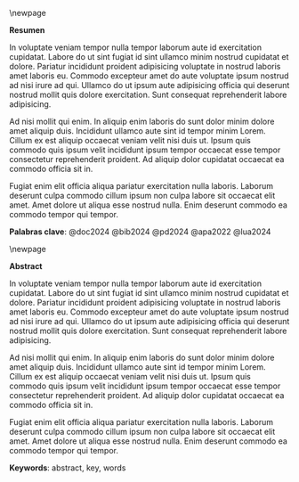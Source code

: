 \newpage

**Resumen**

In voluptate veniam tempor nulla tempor laborum aute id exercitation cupidatat. Labore do ut sint fugiat id sint ullamco minim nostrud cupidatat et dolore. Pariatur incididunt proident adipisicing voluptate in nostrud laboris amet laboris eu. Commodo excepteur amet do aute voluptate ipsum nostrud ad nisi irure ad qui. Ullamco do ut ipsum aute adipisicing officia qui deserunt nostrud mollit quis dolore exercitation. Sunt consequat reprehenderit labore adipisicing.

Ad nisi mollit qui enim. In aliquip enim laboris do sunt dolor minim dolore amet aliquip duis. Incididunt ullamco aute sint id tempor minim Lorem. Cillum ex est aliquip occaecat veniam velit nisi duis ut. Ipsum quis commodo quis ipsum velit incididunt ipsum tempor occaecat esse tempor consectetur reprehenderit proident. Ad aliquip dolor cupidatat occaecat ea commodo officia sit in.

Fugiat enim elit officia aliqua pariatur exercitation nulla laboris. Laborum deserunt culpa commodo cillum ipsum non culpa labore sit occaecat elit amet. Amet dolore ut aliqua esse nostrud nulla. Enim deserunt commodo ea commodo tempor qui tempor.

**Palabras clave**: @doc2024 @bib2024 @pd2024 @apa2022 @lua2024

\newpage

**Abstract**

In voluptate veniam tempor nulla tempor laborum aute id exercitation cupidatat. Labore do ut sint fugiat id sint ullamco minim nostrud cupidatat et dolore. Pariatur incididunt proident adipisicing voluptate in nostrud laboris amet laboris eu. Commodo excepteur amet do aute voluptate ipsum nostrud ad nisi irure ad qui. Ullamco do ut ipsum aute adipisicing officia qui deserunt nostrud mollit quis dolore exercitation. Sunt consequat reprehenderit labore adipisicing.

Ad nisi mollit qui enim. In aliquip enim laboris do sunt dolor minim dolore amet aliquip duis. Incididunt ullamco aute sint id tempor minim Lorem. Cillum ex est aliquip occaecat veniam velit nisi duis ut. Ipsum quis commodo quis ipsum velit incididunt ipsum tempor occaecat esse tempor consectetur reprehenderit proident. Ad aliquip dolor cupidatat occaecat ea commodo officia sit in.

Fugiat enim elit officia aliqua pariatur exercitation nulla laboris. Laborum deserunt culpa commodo cillum ipsum non culpa labore sit occaecat elit amet. Amet dolore ut aliqua esse nostrud nulla. Enim deserunt commodo ea commodo tempor qui tempor.

**Keywords**: abstract, key, words
